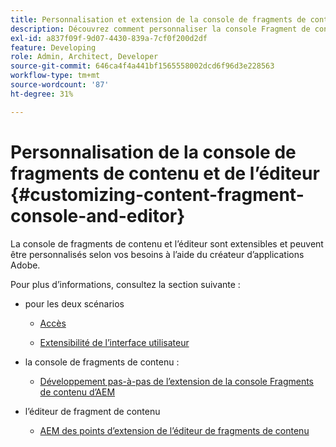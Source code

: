 ```yaml
---
title: Personnalisation et extension de la console de fragments de contenu et de l’éditeur
description: Découvrez comment personnaliser la console Fragment de contenu et l’éditeur
exl-id: a837f09f-9d07-4430-839a-7cf0f200d2df
feature: Developing
role: Admin, Architect, Developer
source-git-commit: 646ca4f4a441bf1565558002dcd6f96d3e228563
workflow-type: tm+mt
source-wordcount: '87'
ht-degree: 31%

---
```


# Personnalisation de la console de fragments de contenu et de l’éditeur {#customizing-content-fragment-console-and-editor}

La console de fragments de contenu et l’éditeur sont extensibles et peuvent être personnalisés selon vos besoins à l’aide du créateur d’applications Adobe.

Pour plus d’informations, consultez la section suivante :

* pour les deux scénarios

   * [Accès](https://developer.adobe.com/uix/docs/guides/get-access/)

   * [Extensibilité de l’interface utilisateur](https://developer.adobe.com/uix/docs/)

* la console de fragments de contenu :

   * [Développement pas-à-pas de l’extension de la console Fragments de contenu d’AEM](https://developer.adobe.com/uix/docs/services/aem-cf-console-admin/extension-development/)

* l’éditeur de fragment de contenu

   * [AEM des points d’extension de l’éditeur de fragments de contenu](https://developer.adobe.com/uix/docs/services/aem-cf-editor/api/)
